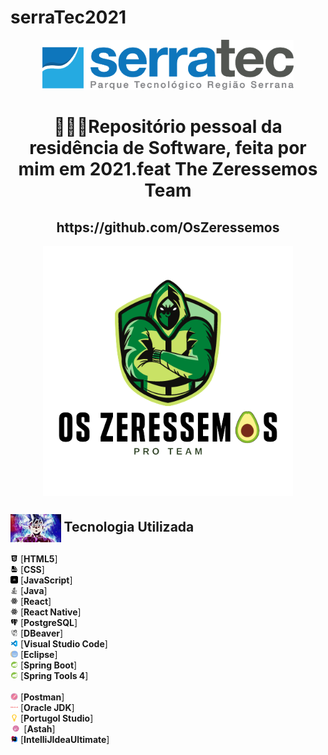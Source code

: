 # serraTec2021
<a name="back-to-top">
<p align="center">
  <img height="80px" src="assets/logoSerratec.png" alt="logo serratec"/>
</p>
  
<h1 align="center">👨🏼‍💻Repositório pessoal da residência de Software, feita por mim em 2021.feat The Zeressemos Team</h1>
<h2 align="center">https://github.com/OsZeressemos</h2>

<p align="center">
  <img align="center" height="400px" src="assets/osZeressemosProTeam.png"> 
</p>

 ## <img  height="45px" align="center" src="assets/goku.gif"> Tecnologia Utilizada

<img height="12px" src="assets/icons8-html-5-48.png"> [**HTML5**]
<br>
<img height="12px" src="assets/icons8-css-filetype-48.png"> [**CSS**]
  <br>
<img height="12px" src="assets/icons8-js-52.png"> [**JavaScript**]
  <br>
<img height="12px" src="assets/icons8-java-52.png"> [**Java**]
  <br>
<img height="12px" src="assets/icons8-react-32.png"> [**React**]
  <br>
<img height="12px" src="assets/icons8-react-32.png"> [**React Native**]
  <br>
<img height="12px" src="assets/icons8-postgresql-24.png"> [**PostgreSQL**]
  <br>
<img height="12px" src="assets/icons8-dbeaver-64.png"> [**DBeaver**]
  <br>
<img height="12px" src="assets/icons8-visual-studio-code-2019-48.png"> [**Visual Studio Code**]
  <br>
<img height="12px" src="assets/icons8-java-eclipse-30.png"> [**Eclipse**]
  <br>
<img height="12px" src="assets/icons8-spring-logo-96.png"> [**Spring Boot**]
  <br>
<img height="12px" src="assets/icons8-spring-logo-96.png"> [**Spring Tools 4**]  
  <br>
<img height="12px" src="assets/icons8-postman-api-128.png"> [**Postman**]
  <br>
<img height="12px" src="assets/icons8-oracle-logo-96.png"> [**Oracle JDK**]
  <br>
<img height="12px" src="assets/unnamed.png"> [**Portugol Studio**]
  <br>
<img height="12px" src="assets/sticker-png-numix-circle-for-windows-astah-pro-icon-thumbnail-removebg-preview.png"> [**Astah**]
  <br>
<img height="12px" src="assets/icons8-intellij-idea-48.png"> [**IntelliJIdeaUltimate**]
</br>
